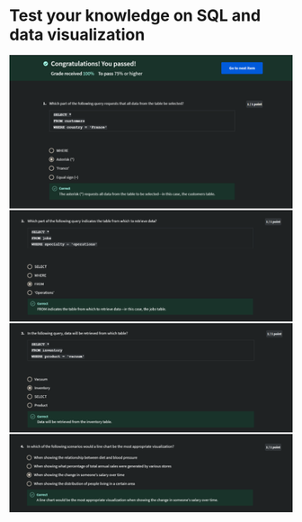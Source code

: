 # Test your knowledge on SQL and data visualization

![](imgs_2/Q-1.png)
![](imgs_2/Q-2.png)
![](imgs_2/Q-3.png)
![](imgs_2/Q-4.png)